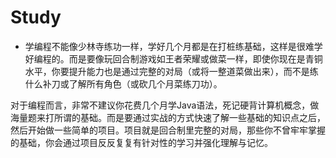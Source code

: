 # Study
- 学编程不能像少林寺练功一样，学好几个月都是在打桩练基础，这样是很难学好编程的。而是要像玩回合制游戏如王者荣耀或做菜一样，即使你现在是青铜水平，你要提升能力也是通过完整的对局（或将一整道菜做出来），而不是练什么补刀或了解所有角色（或砍几个月菜练刀功）。

对于编程而言，非常不建议你花费几个月学Java语法，死记硬背计算机概念，做海量题来打所谓的基础。而是要通过实战的方式快速了解一些基础的知识点之后，然后开始做一些简单的项目。项目就是回合制里完整的对局，那些你不曾牢牢掌握的基础，你会通过项目反反复复有针对性的学习并强化理解与记忆。
